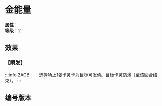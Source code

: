 <script setup>
let list = [
    { number: "2AGB-021", url: "/packs/2AGB" }
]
</script>

# 金能量

**属性**：<CardAttribute text="金"/><br/>
**等级**：2

## 效果

### 【瞬发】

:::info 2AGB
&emsp;&emsp;选择场上1张卡灵卡为目标可发动。目标卡灵防爆（至该回合结束）。
:::

## 编号版本

<CardNumberBox :list="list"/>
